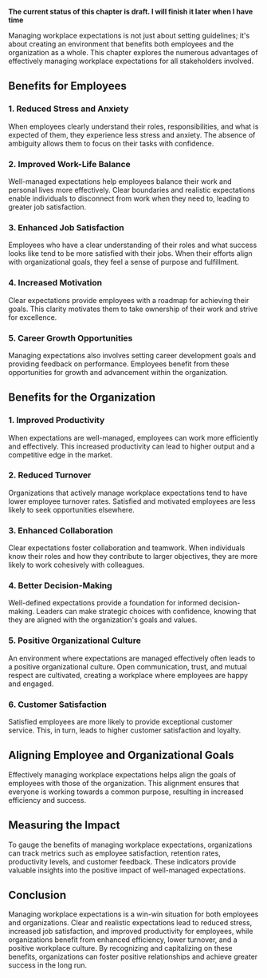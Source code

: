 **The current status of this chapter is draft. I will finish it later when I have time**

Managing workplace expectations is not just about setting guidelines; it's about creating an environment that benefits both employees and the organization as a whole. This chapter explores the numerous advantages of effectively managing workplace expectations for all stakeholders involved.

Benefits for Employees
----------------------

### **1. Reduced Stress and Anxiety**

When employees clearly understand their roles, responsibilities, and what is expected of them, they experience less stress and anxiety. The absence of ambiguity allows them to focus on their tasks with confidence.

### **2. Improved Work-Life Balance**

Well-managed expectations help employees balance their work and personal lives more effectively. Clear boundaries and realistic expectations enable individuals to disconnect from work when they need to, leading to greater job satisfaction.

### **3. Enhanced Job Satisfaction**

Employees who have a clear understanding of their roles and what success looks like tend to be more satisfied with their jobs. When their efforts align with organizational goals, they feel a sense of purpose and fulfillment.

### **4. Increased Motivation**

Clear expectations provide employees with a roadmap for achieving their goals. This clarity motivates them to take ownership of their work and strive for excellence.

### **5. Career Growth Opportunities**

Managing expectations also involves setting career development goals and providing feedback on performance. Employees benefit from these opportunities for growth and advancement within the organization.

Benefits for the Organization
-----------------------------

### **1. Improved Productivity**

When expectations are well-managed, employees can work more efficiently and effectively. This increased productivity can lead to higher output and a competitive edge in the market.

### **2. Reduced Turnover**

Organizations that actively manage workplace expectations tend to have lower employee turnover rates. Satisfied and motivated employees are less likely to seek opportunities elsewhere.

### **3. Enhanced Collaboration**

Clear expectations foster collaboration and teamwork. When individuals know their roles and how they contribute to larger objectives, they are more likely to work cohesively with colleagues.

### **4. Better Decision-Making**

Well-defined expectations provide a foundation for informed decision-making. Leaders can make strategic choices with confidence, knowing that they are aligned with the organization's goals and values.

### **5. Positive Organizational Culture**

An environment where expectations are managed effectively often leads to a positive organizational culture. Open communication, trust, and mutual respect are cultivated, creating a workplace where employees are happy and engaged.

### **6. Customer Satisfaction**

Satisfied employees are more likely to provide exceptional customer service. This, in turn, leads to higher customer satisfaction and loyalty.

Aligning Employee and Organizational Goals
------------------------------------------

Effectively managing workplace expectations helps align the goals of employees with those of the organization. This alignment ensures that everyone is working towards a common purpose, resulting in increased efficiency and success.

Measuring the Impact
--------------------

To gauge the benefits of managing workplace expectations, organizations can track metrics such as employee satisfaction, retention rates, productivity levels, and customer feedback. These indicators provide valuable insights into the positive impact of well-managed expectations.

Conclusion
----------

Managing workplace expectations is a win-win situation for both employees and organizations. Clear and realistic expectations lead to reduced stress, increased job satisfaction, and improved productivity for employees, while organizations benefit from enhanced efficiency, lower turnover, and a positive workplace culture. By recognizing and capitalizing on these benefits, organizations can foster positive relationships and achieve greater success in the long run.
